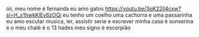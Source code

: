 oii, meu nome é fernanda 
eu amo gatos
https://youtu.be/3oK22ll4cxw?si=H_x1hwkKlEy6zOQj
eu tenho um coelho uma cachorra e uma passarinha
eu amo escutar musica, ler, assistir serie e escrever
minha casa é sonserina e o meu chalé é o 13 hades meu signo é escorpião
